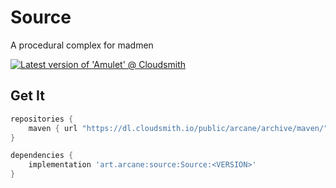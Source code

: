 # Source
A procedural complex for madmen

[![Latest version of 'Amulet' @ Cloudsmith](https://api-prd.cloudsmith.io/v1/badges/version/arcane/archive/maven/GSocks/latest/a=noarch;xg=art.arcane.source/?render=true&show_latest=true)](https://cloudsmith.io/~arcane/repos/archive/packages/detail/maven/Source/latest/a=noarch;xg=art.arcane/)

## Get It

```gradle
repositories {
    maven { url "https://dl.cloudsmith.io/public/arcane/archive/maven/" }
}
```

```gradle
dependencies {
    implementation 'art.arcane:source:Source:<VERSION>'
}
```
